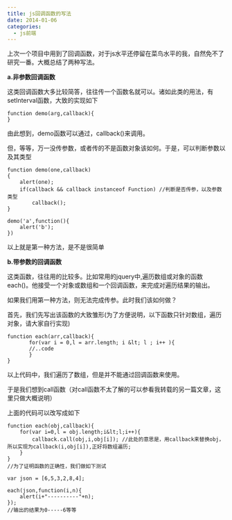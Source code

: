 ```yaml
---
title: js回调函数的写法
date: 2014-01-06
categories:
  - js前端
---
```

上次一个项目中用到了回调函数，对于js水平还停留在菜鸟水平的我，自然免不了研究一番。大概总结了两种写法。

**a.非参数回调函数**

这类回调函数大多比较简答，往往传一个函数名就可以。诸如此类的用法，有setInterval函数，大致的实现如下

```
function demo(arg,callback){
}
```

由此想到，demo函数可以通过，callback()来调用。

但，等等，万一没传参数，或者传的不是函数对象该如何。于是，可以判断参数以及其类型

```
function demo(one,callback)
{
	alert(one);
	if(callback && callback instanceof Function) //判断是否传参，以及参数类型
		callback();
}

demo('a',function(){
	alert('b');
})
```

以上就是第一种方法，是不是很简单

**b.带参数的回调函数**

这类函数，往往用的比较多。比如常用的jquery中,遍历数组或对象的函数each()。他接受一个对象或数组和一个回调函数，来完成对遍历结果的输出。

如果我们用第一种方法，则无法完成传参。此时我们该如何做？

首先，我们先写出该函数的大致雏形(为了方便说明，以下函数只针对数组，遍历对象，请大家自行实现)

```
function each(arr,callback){
       for(var i = 0,l = arr.length; i &lt; l ; i++ ){
       //..code
       }
}
```

以上代码中，我们遍历了数组，但是并不能通过回调函数来使用。

于是我们想到call函数（对call函数不太了解的可以参看我转载的另一篇文章，这里只做大概说明）

上面的代码可以改写成如下

```
function each(obj,callback){
	for(var i=0,l = obj.length;i&lt;l;i++){
		callback.call(obj,i,obj[i]); //此处的意思是，用callback来替换obj，所以实现为callback(i,obj[i]),正好将数组遍历;
	}
}
//为了证明函数的正确性，我们做如下测试

var json = [6,5,3,2,8,4];

each(json,function(i,n){
    alert(i+"----------"+n);
});
//输出的结果为0-----6等等
```